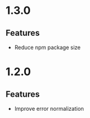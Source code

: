 # 1.3.0

## Features

- Reduce npm package size

# 1.2.0

## Features

- Improve error normalization
